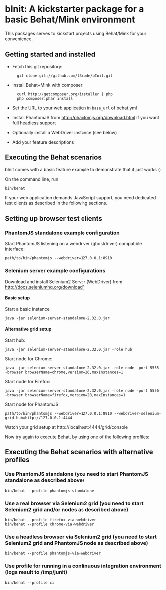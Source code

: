 # bInit: A kickstarter package for a basic Behat/Mink environment

This packages serves to kickstart projects using Behat/Mink for your convenience.

## Getting started and installed

* Fetch this git repository:

		git clone git://github.com/t3node/bInit.git

* Install Behat+Mink with composer:

		curl http://getcomposer.org/installer | php
		php composer.phar install

* Set the URL to your web application in `base_url` of behat.yml
* Install PhantomJS from http://phantomjs.org/download.html if you want full headless support
* Optionally install a WebDriver instance (see below)
* Add your feature descriptions

## Executing the Behat scenarios

bInit comes with a basic feature example to demonstrate that it just works :)

On the command line, run

	bin/behat

If your web application demands JavaScript support, you need dedicated test clients as described in the following sections.


## Setting up browser test clients

### PhantomJS standalone example configuration

Start PhantomJS listening on a webdriver (ghostdriver) compatible interface:

	path/to/bin/phantomjs --webdriver=127.0.0.1:8910

### Selenium server example configurations

Download and install Selenium2 Server (WebDriver) from http://docs.seleniumhq.org/download/

#### Basic setup

Start a basic instance

	java -jar selenium-server-standalone-2.32.0.jar

#### Alternative grid setup

Start hub:

	java -jar selenium-server-standalone-2.32.0.jar -role hub

Start node for Chrome:

	java -jar selenium-server-standalone-2.32.0.jar -role node -port 5555 -browser browserName=chrome,version=26,maxInstances=1

Start node for Firefox:

	java -jar selenium-server-standalone-2.32.0.jar -role node -port 5556 -browser browserName=firefox,version=20,maxInstances=1

Start node for PhantomJS:

	path/to/bin/phantomjs --webdriver=127.0.0.1:8910 --webdriver-selenium-grid-hub=http://127.0.0.1:4444

Watch your grid setup at http://localhost:4444/grid/console

Now try again to execute Behat, by using one of the following profiles:

## Executing the Behat scenarios with alternative profiles

### Use PhantomJS standalone (you need to start PhantomJS standalone as described above)

	bin/behat --profile phantomjs-standalone

### Use a real browser via Selenium2 grid (you need to start Selenium2 grid and/or nodes as described above)

	bin/behat --profile firefox-via-webdriver
	bin/behat --profile chrome-via-webdriver

### Use a headless browser via Selenium2 grid (you need to start Selenium2 grid and PhantomJS node as described above)

	bin/behat --profile phantomjs-via-webdriver

### Use profile for running in a continuous integration environment (logs result to /tmp/junit)

	bin/behat --profile ci
